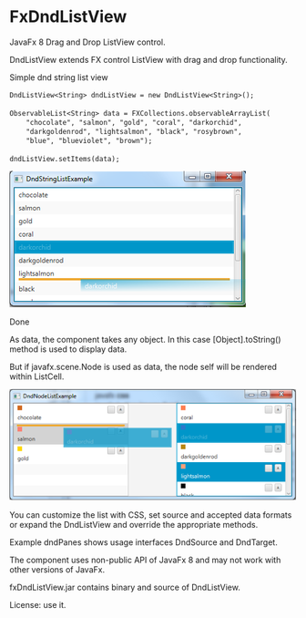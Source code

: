 # FxDndListView
JavaFx 8 Drag and Drop ListView control.

DndListView extends FX control ListView with drag and drop functionality.

Simple dnd string list view

	DndListView<String> dndListView = new DndListView<String>();
	
	ObservableList<String> data = FXCollections.observableArrayList(
		"chocolate", "salmon", "gold", "coral", "darkorchid",
		"darkgoldenrod", "lightsalmon", "black", "rosybrown",
		"blue", "blueviolet", "brown");
	   	
	dndListView.setItems(data);
	

![screenshot](snapshots/dndStringList.png)

Done

As data, the component takes any object. In this case [Object].toString() method is used to display data.

But if javafx.scene.Node is used as data, the node self will be rendered within ListCell.

![screenshot](snapshots/dndNodesList.png)


You can customize the list with CSS, set source and accepted data formats or expand the DndListView and override the appropriate methods.


Example dndPanes shows usage interfaces DndSource and DndTarget.

The component uses non-public API of JavaFx 8 and may not work with other versions of JavaFx.

fxDndListView.jar contains binary and source of DndListView.

License: use it.

